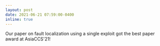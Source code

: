 ```yaml
---
layout: post
date: 2021-06-21 07:59:00-0400
inline: true
---
```


Our paper on fault localization using a single exploit got the best paper award at AsiaCCS'21!
